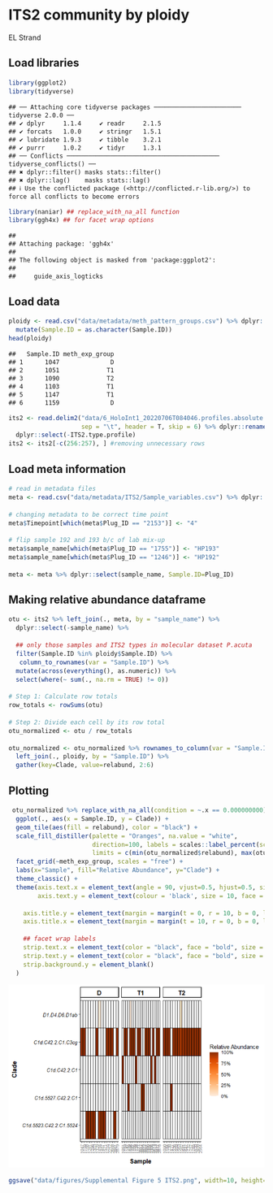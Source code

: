 ITS2 community by ploidy
================
EL Strand

## Load libraries

``` r
library(ggplot2)
library(tidyverse)
```

    ## ── Attaching core tidyverse packages ──────────────────────── tidyverse 2.0.0 ──
    ## ✔ dplyr     1.1.4     ✔ readr     2.1.5
    ## ✔ forcats   1.0.0     ✔ stringr   1.5.1
    ## ✔ lubridate 1.9.3     ✔ tibble    3.2.1
    ## ✔ purrr     1.0.2     ✔ tidyr     1.3.1
    ## ── Conflicts ────────────────────────────────────────── tidyverse_conflicts() ──
    ## ✖ dplyr::filter() masks stats::filter()
    ## ✖ dplyr::lag()    masks stats::lag()
    ## ℹ Use the conflicted package (<http://conflicted.r-lib.org/>) to force all conflicts to become errors

``` r
library(naniar) ## replace_with_na_all function
library(ggh4x) ## for facet wrap options
```

    ## 
    ## Attaching package: 'ggh4x'
    ## 
    ## The following object is masked from 'package:ggplot2':
    ## 
    ##     guide_axis_logticks

## Load data

``` r
ploidy <- read.csv("data/metadata/meth_pattern_groups.csv") %>% dplyr::select(-X) %>%
  mutate(Sample.ID = as.character(Sample.ID)) 
head(ploidy)
```

    ##   Sample.ID meth_exp_group
    ## 1      1047              D
    ## 2      1051             T1
    ## 3      1090             T2
    ## 4      1103             T1
    ## 5      1147             T1
    ## 6      1159              D

``` r
its2 <- read.delim2("data/6_HoloInt1_20220706T084046.profiles.absolute.abund_and_meta.txt",
                    sep = "\t", header = T, skip = 6) %>% dplyr::rename(sample_name = X) %>% 
  dplyr::select(-ITS2.type.profile)
its2 <- its2[-c(256:257), ] #removing unnecessary rows
```

## Load meta information

``` r
# read in metadata files 
meta <- read.csv("data/metadata/ITS2/Sample_variables.csv") %>% dplyr::rename(sample_name = sample)

# changing metadata to be correct time point 
meta$Timepoint[which(meta$Plug_ID == "2153")] <- "4"

# flip sample 192 and 193 b/c of lab mix-up
meta$sample_name[which(meta$Plug_ID == "1755")] <- "HP193"
meta$sample_name[which(meta$Plug_ID == "1246")] <- "HP192"

meta <- meta %>% dplyr::select(sample_name, Sample.ID=Plug_ID)
```

## Making relative abundance dataframe

``` r
otu <- its2 %>% left_join(., meta, by = "sample_name") %>% 
  dplyr::select(-sample_name) %>%  
  
  ## only those samples and ITS2 types in molecular dataset P.acuta
  filter(Sample.ID %in% ploidy$Sample.ID) %>%
   column_to_rownames(var = "Sample.ID") %>%
  mutate(across(everything(), as.numeric)) %>%
  select(where(~ sum(., na.rm = TRUE) != 0)) 

# Step 1: Calculate row totals
row_totals <- rowSums(otu)

# Step 2: Divide each cell by its row total
otu_normalized <- otu / row_totals

otu_normalized <- otu_normalized %>% rownames_to_column(var = "Sample.ID") %>%
  left_join(., ploidy, by = "Sample.ID") %>%
  gather(key=Clade, value=relabund, 2:6)
```

## Plotting

``` r
 otu_normalized %>% replace_with_na_all(condition = ~.x == 0.000000000) %>%
  ggplot(., aes(x = Sample.ID, y = Clade)) + 
  geom_tile(aes(fill = relabund), color = "black") +
  scale_fill_distiller(palette = "Oranges", na.value = "white", 
                       direction=100, labels = scales::label_percent(scale=100),
                       limits = c(min(otu_normalized$relabund), max(otu_normalized$relabund))) + 
  facet_grid(~meth_exp_group, scales = "free") +
  labs(x="Sample", fill="Relative Abundance", y="Clade") +
  theme_classic() +
  theme(axis.text.x = element_text(angle = 90, vjust=0.5, hjust=0.5, size=8, color='grey50'),
        axis.text.y = element_text(colour = 'black', size = 10, face = 'italic'),
        
    axis.title.y = element_text(margin = margin(t = 0, r = 10, b = 0, l = 0), size=12, face="bold"),
    axis.title.x = element_text(margin = margin(t = 10, r = 0, b = 0, l = 0), size=12, face="bold"),
    
    ## facet wrap labels
    strip.text.x = element_text(color = "black", face = "bold", size = 12),
    strip.text.y = element_text(color = "black", face = "bold", size = 12, angle=0),
    strip.background.y = element_blank() 
  )
```

![](06-ITS2_files/figure-gfm/unnamed-chunk-5-1.png)<!-- -->

``` r
ggsave("data/figures/Supplemental Figure 5 ITS2.png", width=10, height=4)
```
